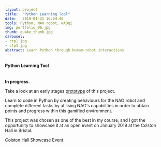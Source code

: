 ```yaml
---
layout: project
title:  "Python Learning Tool"
date:   2019-01-31 16:54:46
tools: Python, NAO robot, NAOqi
img: portfolio_06.jpg
thumb: quake_thumb.jpg
carousel:
- ctp1.jpg
- ctp3.jpg
abstract: Learn Python through human-robot interactions
---
```

#### Python Learning Tool

<br><b>In progress.</b>

Take a look at an early stages [prototype](https://www.youtube.com/watch?v=2YFnfZBKT6Q) of this project.

Learn to code in Python by creating behaviours for the NAO robot and
complete different tasks by utilising NAO's capabilities in order to obtain points and progress within this gamified environment.

This project was chosen as one of the best in my course, and I got the opportunity to showcase it at an open event on January 2019 at the Colston Hall in Bristol.

[Colston Hall Showcase Event](ctp2.jpg)
